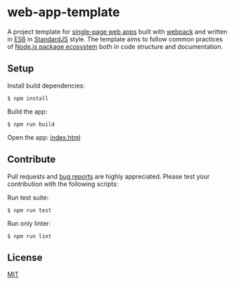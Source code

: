 # web-app-template

A project template for [single-page web apps](https://en.wikipedia.org/wiki/Single-page_application) built with [webpack](https://webpack.js.org/) and written in [ES6](https://en.wikipedia.org/wiki/ECMAScript) in [StandardJS](https://standardjs.com/) style. The template aims to follow common practices of [Node.js package ecosystem](https://www.npmjs.com/) both in code structure and documentation.

## Setup

Install build dependencies:

    $ npm install

Build the app:

    $ npm run build

Open the app: [index.html](index.html)

## Contribute

Pull requests and [bug reports](https://github.com/axelpale/web-app-template/issues) are highly appreciated. Please test your contribution with the following scripts:

Run test suite:

    $ npm run test

Run only linter:

    $ npm run lint

## License

[MIT](LICENSE)
